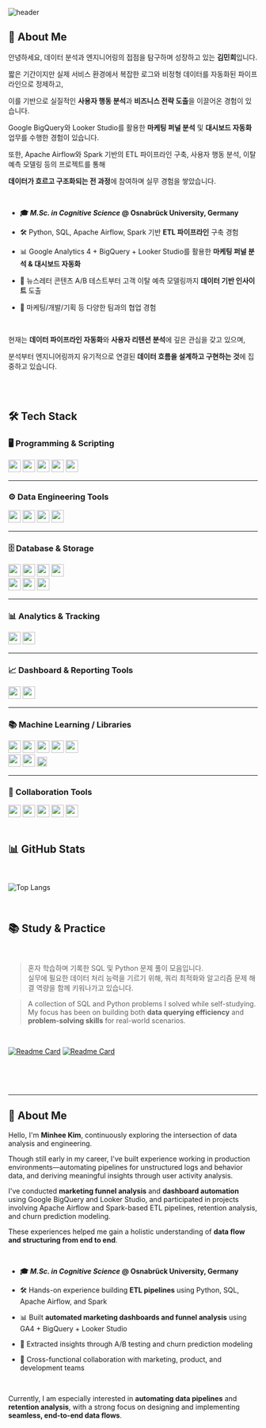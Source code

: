 <div>
  
  <!--Header-->
![header](https://capsule-render.vercel.app/api?type=waving&color=0:6a11cb,100:2575fc&height=300&section=header&text=Where%20Data%20Meets%20Engineering%20%F0%9F%92%BB%F0%9F%93%88&fontColor=f8f8ff&fontSize=40&fontAlign=50&descAlign=50)

</div>

<div>
  <!--Body-->
  
  ## 👀 About Me 
  
  안녕하세요, 데이터 분석과 엔지니어링의 접점을 탐구하며 성장하고 있는 **김민희**입니다.
  
  짧은 기간이지만 실제 서비스 환경에서 복잡한 로그와 비정형 데이터를 자동화된 파이프라인으로 정제하고,  
  
  이를 기반으로 실질적인 **사용자 행동 분석**과 **비즈니스 전략 도출**을 이끌어온 경험이 있습니다.  
  
  Google BigQuery와 Looker Studio를 활용한 **마케팅 퍼널 분석** 및 **대시보드 자동화** 업무를 수행한 경험이 있습니다.
  
  또한, Apache Airflow와 Spark 기반의 ETL 파이프라인 구축, 사용자 행동 분석, 이탈 예측 모델링 등의 프로젝트를 통해  
  
  **데이터가 흐르고 구조화되는 전 과정**에 참여하며 실무 경험을 쌓았습니다.


  <br/>
  
  - **🎓 _M.Sc. in Cognitive Science_ @ Osnabrück University, Germany**
  
  - 🛠 Python, SQL, Apache Airflow, Spark 기반 **ETL 파이프라인** 구축 경험

  - 📊 Google Analytics 4 + BigQuery + Looker Studio를 활용한 **마케팅 퍼널 분석 & 대시보드 자동화**  

  - 🧠 뉴스레터 콘텐츠 A/B 테스트부터 고객 이탈 예측 모델링까지 **데이터 기반 인사이트** 도출  

  - 🤝 마케팅/개발/기획 등 다양한 팀과의 협업 경험

  <br/>
  
  현재는 **데이터 파이프라인 자동화**와 **사용자 리텐션 분석**에 깊은 관심을 갖고 있으며,  
  
  분석부터 엔지니어링까지 유기적으로 연결된 **데이터 흐름을 설계하고 구현하는 것**에 집중하고 있습니다.
  
  <br/>
  <br/>
  
  ## 🛠️ Tech Stack
  
  ### 🖥️ Programming & Scripting
  
  <!--Python-->
  <img src="https://img.shields.io/badge/Python-306998?style=rounded&logo=Python&logoColor=white" height="25"/>
  
  <!--SQL-->
  <img src="https://img.shields.io/badge/SQL-4479A1?style=rounded&logo=SQLite&logoColor=white" height="25"/>
  
  <!--Apache Spark-->
  <img src="https://img.shields.io/badge/Apache%20Spark-FF5722?style=rounded&logo=Apache%20Spark&logoColor=white" height="25"/>
  
  <!--Scala-->
  <img src="https://img.shields.io/badge/Scala-DC322F?style=rounded&logo=Scala&logoColor=white" height="25"/>
  
  <!--Shell Script-->
  <img src="https://img.shields.io/badge/Shell%20Script-4CAF50?style=rounded&logo=GNU%20Bash&logoColor=white" height="25"/>
  <br/>
  
  ---
  
  ### ⚙️ Data Engineering Tools
  
  <!--Apache Airflow-->
  <img src="https://img.shields.io/badge/Apache%20Airflow-017CEE?style=rounded&logo=Apache%20Airflow&logoColor=white" height="25"/>
  
  <!--Apache Spark-->
  <img src="https://img.shields.io/badge/Apache%20Spark-FF5722?style=rounded&logo=Apache%20Spark&logoColor=white" height="25"/>
  
  <!--Docker-->
  <img src="https://img.shields.io/badge/Docker-0db7ed?style=rounded&logo=Docker&logoColor=white" height="25"/>
  
  <!--Kubernetes-->
  <img src="https://img.shields.io/badge/Kubernetes-326CE5?style=rounded&logo=Kubernetes&logoColor=white" height="25"/>
  <br/>
  
  ---
  
  ### 🗄️ Database & Storage
  
  <!--PostgreSQL-->
  <img src="https://img.shields.io/badge/PostgreSQL-0064a5?style=rounded&logo=PostgreSQL&logoColor=white" height="25"/>
  
  <!--MySQL-->
  <img src="https://img.shields.io/badge/MySQL-F29111?style=rounded&logo=MySQL&logoColor=white" height="25"/>
  
  <!--SQLite-->
  <img src="https://img.shields.io/badge/SQLite-3F4E65?style=rounded&logo=SQLite&logoColor=white" height="25"/>
  
  <!--Google BigQuery-->
  <img src="https://img.shields.io/badge/Google%20BigQuery-9E77ED?style=rounded&logo=Google%20BigQuery&logoColor=white" height="25"/>  
  
  <br/>
  
  <!--Amazon S3-->
  <img src="https://img.shields.io/badge/Amazon%20S3-2E8B57?style=rounded&logo=Amazon%20S3&logoColor=white" height="25"/>
  
  <!--Google Cloud Storage-->
  <img src="https://img.shields.io/badge/Google%20Cloud%20Storage-009688?style=rounded&logo=Google%20Cloud&logoColor=white" height="25"/>
  
  <!--Amazon Web Services-->
  <img src="https://img.shields.io/badge/Amazon%20Web%20Services-FF9900?style=rounded&logo=Amazon%20AWS&logoColor=white" height="25"/>
  <br/>
  
  ---
    
  ### 📊 Analytics & Tracking
  
  <!--Google Analytics 4-->
  <img src="https://img.shields.io/badge/Google%20Analytics%204-E37400?style=rounded&logo=Google%20Analytics&logoColor=white" height="25"/>
  
  <!--Google Tag Manager-->
  <img src="https://img.shields.io/badge/Google%20Tag%20Manager-5F6368?style=rounded&logo=Google%20Tag%20Manager&logoColor=white" height="25"/>
  <br/>
  
  ---
  
  ### 📈 Dashboard & Reporting Tools
  
  <!--Looker Studio-->
  <img src="https://img.shields.io/badge/Looker%20Studio-8360C3?style=rounded&logo=Looker&logoColor=white" height="25"/>
  
  <!--Google Data Studio-->
  <img src="https://img.shields.io/badge/Google%20Data%20Studio-F06292?style=rounded&logo=Google%20Data%20Studio&logoColor=white" height="25"/>
  <br/>

  ---
  
  ### 📚 Machine Learning / Libraries
  
  <!--Pandas-->
  <img src="https://img.shields.io/badge/Pandas-150458?style=rounded&logo=Pandas&logoColor=white" height="25"/>

  <!--NumPy-->
  <img src="https://img.shields.io/badge/NumPy-013243?style=rounded&logo=NumPy&logoColor=white" height="25"/>
  
  <!--Seaborn-->
  <img src="https://img.shields.io/badge/Seaborn-4B8BBE?style=rounded&logo=Seaborn&logoColor=white" height="25"/>
  
  <!--BeautifulSoup-->
  <img src="https://img.shields.io/badge/BeautifulSoup-8B4513?style=rounded&logo=BeautifulSoup&logoColor=white" height="25"/>

  <!--Selenium-->
  <img src="https://img.shields.io/badge/Selenium-FFB300?style=rounded&logo=Selenium&logoColor=white" height="25"/>  
  
  <br/>
  
  <!--Scikit-learn-->
  <img src="https://img.shields.io/badge/Scikit--learn-F7931E?style=rounded&logo=Scikit-learn&logoColor=white" height="25"/>
  
  <!--Matplotlib-->
  <img src="https://img.shields.io/badge/Matplotlib-1E4E79?style=rounded&logo=Matplotlib&logoColor=white" height="25"/> 

  <!--MORE-->
  <img src="https://img.shields.io/badge/%2B%20more-8E44AD?style=rounded&logoColor=white" height="20"/>
  <br/>
  
  ---
  
  ### 🤝 Collaboration Tools
  
  <!--Slack-->
  <img src="https://img.shields.io/badge/Slack-611f69?style=rounded&logo=Slack&logoColor=white" height="25"/>
  
  <!--Confluence-->
  <img src="https://img.shields.io/badge/Confluence-172B4D?style=rounded&logo=Confluence&logoColor=white" height="25"/>
  
  <!--GitHub-->
  <img src="https://img.shields.io/badge/GitHub-24292F?style=rounded&logo=GitHub&logoColor=white" height="25"/>

  <!--Git-->
  <img src="https://img.shields.io/badge/Git-2D2D2D?style=rounded&logo=Git&logoColor=white" height="25"/>
  
  <!--Jira-->
  <img src="https://img.shields.io/badge/Jira-253858?style=rounded&logo=Jira&logoColor=white" height="25"/>
  
  <br/>
  <br/>
  
  ## 📊 GitHub Stats
   <br/>
   
  <!--Top Language Rank-->
  ![Top Langs](https://github-readme-stats-sigma-five.vercel.app/api/top-langs/?username=minkimNV&layout=compact&hide=html&exclude_repo=EEGproject&langs_count=10)
  
  
  <br/>
  
  ## 📚 Study & Practice
  <br/>
  
  > 혼자 학습하며 기록한 SQL 및 Python 문제 풀이 모음입니다.  
  > 실무에 필요한 데이터 처리 능력을 기르기 위해, 쿼리 최적화와 알고리즘 문제 해결 역량을 함께 키워나가고 있습니다. 

  > A collection of SQL and Python problems I solved while self-studying.  
  > My focus has been on building both **data querying efficiency** and **problem-solving skills** for real-world scenarios.


  <br/>
  
  [![Readme Card](https://github-readme-stats.vercel.app/api/pin/?username=minkimNV&repo=SQL)](https://github.com/minkimNV/SQL) [![Readme Card](https://github-readme-stats.vercel.app/api/pin/?username=minkimNV&repo=CodingStudy)](https://github.com/minkimNV/CodingStudy)

  <br/>
  <br/>
  <br/>

---

<div>

## 👀 About Me

Hello, I'm **Minhee Kim**, continuously exploring the intersection of data analysis and engineering.

Though still early in my career, I've built experience working in production environments—automating pipelines for unstructured logs and behavior data, and deriving meaningful insights through user activity analysis.

I've conducted **marketing funnel analysis** and **dashboard automation** using Google BigQuery and Looker Studio, and participated in projects involving Apache Airflow and Spark-based ETL pipelines, retention analysis, and churn prediction modeling.

These experiences helped me gain a holistic understanding of **data flow and structuring from end to end**.

<br/>

* **🎓 *M.Sc. in Cognitive Science* @ Osnabrück University, Germany**

* 🛠 Hands-on experience building **ETL pipelines** using Python, SQL, Apache Airflow, and Spark

* 📊 Built **automated marketing dashboards and funnel analysis** using GA4 + BigQuery + Looker Studio

* 🧠 Extracted insights through A/B testing and churn prediction modeling

* 🤝 Cross-functional collaboration with marketing, product, and development teams

<br/>

Currently, I am especially interested in **automating data pipelines** and **retention analysis**, with a strong focus on designing and implementing **seamless, end-to-end data flows**.

</div>

